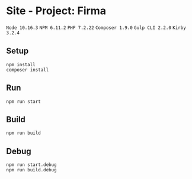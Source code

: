 # Site - Project: Firma

`Node 10.16.3` `NPM 6.11.2` `PHP 7.2.22` `Composer 1.9.0` `Gulp CLI 2.2.0` `Kirby 3.2.4`

## Setup
```
npm install
composer install
```

## Run
```
npm run start
```

## Build
```
npm run build
```

## Debug
```
npm run start.debug
npm run build.debug
```

